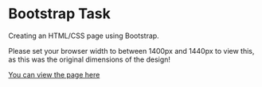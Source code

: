# Bootstrap Task
Creating an HTML/CSS page using Bootstrap.

Please set your browser width to between 1400px and 1440px to view this, as this was the original dimensions of the design!

[You can view the page here](http://jnoweb.com/projects/bootstrap-exercise/)
